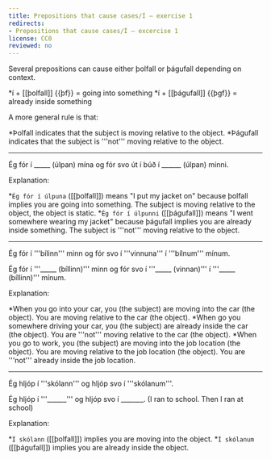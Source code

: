 ```yaml
---
title: Prepositions that cause cases/Í – exercise 1
redirects:
- Prepositions that cause cases/Í – excercise 1
license: CC0
reviewed: no
---
```


Several prepositions can cause either þolfall or þágufall depending on context.

*í + [[þolfall]] {{þf}} = going into something
*í + [[þágufall]] {{þgf}} = already inside something

A more general rule is that:

*Þolfall indicates that the subject is moving relative to the object.
*Þágufall indicates that the subject is '''not''' moving relative to the object.

***

Ég fór í _____ (úlpan) mína og fór svo út í búð í ______ (úlpan) minni.

Explanation:

*`Ég fór í úlpuna` ([[þolfall]]) means "I put my jacket on" because þolfall implies you are going into something. The subject is moving relative to the object, the object is static.
*`Ég fór í úlpunni` ([[þágufall]]) means "I went somewhere wearing my jacket" because þágufall implies you are already inside something. The subject is '''not''' moving relative to the object.

***

Ég fór í '''bílinn''' minn og fór svo í '''vinnuna''' í '''bílnum''' mínum.

Ég fór í '''_____ (bíllinn)''' minn og fór svo í '''_____ (vinnan)''' í '''_____ (bíllinn)''' mínum.

Explanation:

*When you go into your car, you (the subject) are moving into the car (the object). You are moving relative to the car (the object).
*When go you somewhere driving your car, you (the subject) are already inside the car (the object). You are '''not''' moving relative to the car (the object).
*When you go to work, you (the subject) are moving into the job location (the object). You are moving relative to the job location (the object). You are '''not''' already inside the job location.

***

Ég hljóp í '''skólann''' og hljóp svo í '''skólanum'''.

Ég hljóp í '''______''' og hljóp svo í _______. (I ran to school. Then I ran at school)

Explanation:

*`Í skólann` ([[þolfall]]) implies you are moving into the object.
*`Í skólanum` ([[þágufall]]) implies you are already inside the object.

